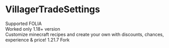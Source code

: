 # VillagerTradeSettings
Supported FOLIA
<br>
Worked only 1.18+ version
<br>
Customize minecraft recipes and create your own with discounts, chances, experience & price!
1.21.7 Fork
